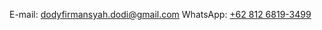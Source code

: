 E-mail: [dodyfirmansyah.dodi@gmail.com](mailto:dodyfirmansyah.dodi@gmail.com)
WhatsApp: [+62 812 6819-3499](https://api.whatsapp.com/send?phone=6281268193499)